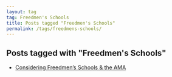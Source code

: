 ```yaml
---
layout: tag
tag: Freedmen's Schools
title: Posts tagged "Freedmen's Schools"
permalink: /tags/freedmens-schools/
---
```


## Posts tagged with "Freedmen's Schools"
- [Considering Freedmen’s Schools & the AMA](/blog/2019-06-17-freedmens-schools-ama.html)
